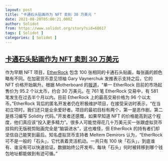 ```yaml
---
layout: post
title: "卡通石头贴画作为 NFT 卖到 30 万美元 "
date: 2021-08-20T05:00:21.000Z
author: Solidot
from: https://www.solidot.org/story?sid=68617
tags: [ Solidot ]
categories: [ Solidot ]
---
```

<!--1629435621000-->
[卡通石头贴画作为 NFT 卖到 30 万美元](https://www.solidot.org/story?sid=68617)
------

<div>
作为早期 NFT 项目，<a href="https://etherrock.com/">EtherRock</a> 包含 100 张相同的卡通石头贴画，每张画的颜色略有不同。在加密货币意见领袖 Gary Vaynerchuk 发推表示支持之后，它的&nbsp; NFT 价格开始飙升。根据 Motherboard 的<a href="https://www.vice.com/en/article/jg84pg/free-clipart-of-a-cartoon-rock-is-selling-for-dollar300000-as-nfts">报道</a>，“单一 EtherRock 目前的市场起售价为 95.2 个以太币，约合 30 万美元。在 761 笔 EtherRock 交易中，有 581 笔发生在过去半个月以内。目前 EtherRock 上的最高交易价格为 96 个以太币。”EtherRock 背后的匿名开发者仍在积极维护项目，在接受采访时表示，“在当初立项时，我们还只是业余爱好者。项目的最初目标有两个，第一是恶作剧，第二是练习编写 Solidity 代码。”开发者还感慨，如果早知道 NFT 的价格能高到这个程度，他们真应该“投入更多精力”。很多人可能觉得花几十万美元买一张跟虚拟货币挂钩的无版税剪贴画完全是“脑袋进水”，这也难怪，但 EtherRock 的持有者们却坚信自己能笑到最后。知名虚拟货币支持者 Meltem Demirors 认为，“EtherRock 可不是一般的「石头」，它代表着灵活机动。一共只有 100 块「石头」，到底谁有、谁没有可以快速验证。数据始终公开发布，每块「石头」何时被转移到哪个钱包地址都能做到有迹可循。”
</div>

